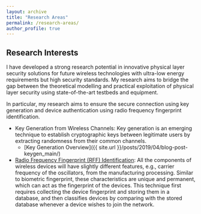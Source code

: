 ```yaml
---
layout: archive
title: "Research Areas"
permalink: /research-areas/
author_profile: true
---
```


## Research Interests
I have developed a strong research potential in innovative physical layer security solutions for future wireless technologies with ultra-low energy requirements but high security standards. My research aims to bridge the gap between the theoretical modelling and practical exploitation of physical layer security using state-of-the-art testbeds and equipment.

In particular, my research aims to ensure the secure connection using key generation and device authentication using radio frequency fingerprint identification.
* Key Generation from Wireless Channels: Key generation is an emerging technique to establish cryptographic keys between legitimate users by extracting randomness from their common channels.
  * [Key Generation Overview]({{ site.url }}/posts/2019/04/blog-post-keygen_main/)
* [Radio Frequency Fingerprint (RFF) Identification](rffi/rffi_main.md): All the components of wireless devices will have slightly different features, e.g., carrier frequency of the oscillators, from the manufacturing processing. Similar to biometric fingerprint, these characteristics are unique and permanent, which can act as the fingerprint of the devices. This technique first requires collecting the device fingerprint and storing them in a database, and then classifies devices by comparing with the stored database whenever a device wishes to join the network.
